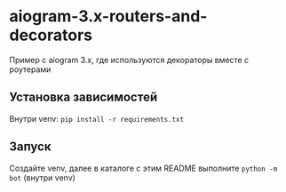 # aiogram-3.x-routers-and-decorators
Пример с aiogram 3.x, где используются декораторы вместе с роутерами

## Установка зависимостей
Внутри venv: `pip install -r requirements.txt`

## Запуск
Создайте venv, далее в каталоге с этим README выполните `python -m bot` (внутри venv)